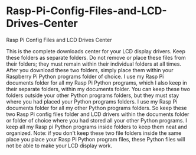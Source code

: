 # Rasp-Pi-Config-Files-and-LCD-Drives-Center
Rasp Pi Config Files and LCD Drives Center

This is the complete downloads center for your LCD display drivers. Keep these folders as separate
folders. Do not remove or place these files from their folders; they must remain within their individual
folders at all times. After you download these two folders, simply place them within your Raspberry Pi
Python programs folder of choice. I use my Rasp Pi documents folder for all my Rasp Pi Python programs,
which I also keep in their separate folders, within my documents folder. You can keep these two folders
outside your other Python programs folders, but they must stay where you had placed your Python programs
folders. I use my Rasp Pi documents folder for all my other Python programs folders. So keep these two
Rasp Pi config files folder and LCD drivers within the documents folder or folder of choice where you had
stored all your other Python programs. I keep all my Rasp pi Python programs inside folders to keep them
neat and organized. Note: if you don't keep these two file folders inside the same place you place your
Rasp Pi Python program files, these Python files will not be able to make your LCD display work.
